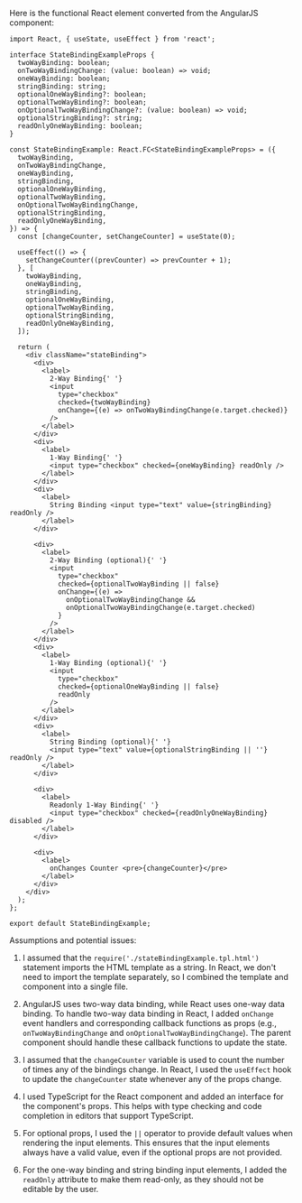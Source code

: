 Here is the functional React element converted from the AngularJS component:

```tsx
import React, { useState, useEffect } from 'react';

interface StateBindingExampleProps {
  twoWayBinding: boolean;
  onTwoWayBindingChange: (value: boolean) => void;
  oneWayBinding: boolean;
  stringBinding: string;
  optionalOneWayBinding?: boolean;
  optionalTwoWayBinding?: boolean;
  onOptionalTwoWayBindingChange?: (value: boolean) => void;
  optionalStringBinding?: string;
  readOnlyOneWayBinding: boolean;
}

const StateBindingExample: React.FC<StateBindingExampleProps> = ({
  twoWayBinding,
  onTwoWayBindingChange,
  oneWayBinding,
  stringBinding,
  optionalOneWayBinding,
  optionalTwoWayBinding,
  onOptionalTwoWayBindingChange,
  optionalStringBinding,
  readOnlyOneWayBinding,
}) => {
  const [changeCounter, setChangeCounter] = useState(0);

  useEffect(() => {
    setChangeCounter((prevCounter) => prevCounter + 1);
  }, [
    twoWayBinding,
    oneWayBinding,
    stringBinding,
    optionalOneWayBinding,
    optionalTwoWayBinding,
    optionalStringBinding,
    readOnlyOneWayBinding,
  ]);

  return (
    <div className="stateBinding">
      <div>
        <label>
          2-Way Binding{' '}
          <input
            type="checkbox"
            checked={twoWayBinding}
            onChange={(e) => onTwoWayBindingChange(e.target.checked)}
          />
        </label>
      </div>
      <div>
        <label>
          1-Way Binding{' '}
          <input type="checkbox" checked={oneWayBinding} readOnly />
        </label>
      </div>
      <div>
        <label>
          String Binding <input type="text" value={stringBinding} readOnly />
        </label>
      </div>

      <div>
        <label>
          2-Way Binding (optional){' '}
          <input
            type="checkbox"
            checked={optionalTwoWayBinding || false}
            onChange={(e) =>
              onOptionalTwoWayBindingChange &&
              onOptionalTwoWayBindingChange(e.target.checked)
            }
          />
        </label>
      </div>
      <div>
        <label>
          1-Way Binding (optional){' '}
          <input
            type="checkbox"
            checked={optionalOneWayBinding || false}
            readOnly
          />
        </label>
      </div>
      <div>
        <label>
          String Binding (optional){' '}
          <input type="text" value={optionalStringBinding || ''} readOnly />
        </label>
      </div>

      <div>
        <label>
          Readonly 1-Way Binding{' '}
          <input type="checkbox" checked={readOnlyOneWayBinding} disabled />
        </label>
      </div>

      <div>
        <label>
          onChanges Counter <pre>{changeCounter}</pre>
        </label>
      </div>
    </div>
  );
};

export default StateBindingExample;
```

Assumptions and potential issues:

1. I assumed that the `require('./stateBindingExample.tpl.html')` statement imports the HTML template as a string. In React, we don't need to import the template separately, so I combined the template and component into a single file.

2. AngularJS uses two-way data binding, while React uses one-way data binding. To handle two-way data binding in React, I added `onChange` event handlers and corresponding callback functions as props (e.g., `onTwoWayBindingChange` and `onOptionalTwoWayBindingChange`). The parent component should handle these callback functions to update the state.

3. I assumed that the `changeCounter` variable is used to count the number of times any of the bindings change. In React, I used the `useEffect` hook to update the `changeCounter` state whenever any of the props change.

4. I used TypeScript for the React component and added an interface for the component's props. This helps with type checking and code completion in editors that support TypeScript.

5. For optional props, I used the `||` operator to provide default values when rendering the input elements. This ensures that the input elements always have a valid value, even if the optional props are not provided.

6. For the one-way binding and string binding input elements, I added the `readOnly` attribute to make them read-only, as they should not be editable by the user.
